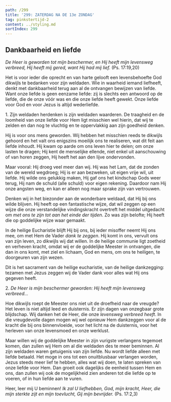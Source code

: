 ```yaml
---
path: /299
title: '299: ZATERDAG NA DE 13e ZONDAG'
tag: pinkstertijd-2
content: ../styling.md
sortIndex: 299
---
```


## Dankbaarheid en liefde

_De Heer is geworden tot mijn beschermer, en Hij heeft mijn levensweg verbreed, Hij heeft mij gered, want Hij had mij lief._ (Ps. 17:19,20)

Het is voor ieder die oprecht en van harte gelooft een levensbehoefte God dikwijls te bedanken voor zijn weldaden. Wie in waarheid iemand liefheeft, denkt met dankbaarheid terug aan al de ontvangen bewijzen van liefde. Want onze liefde is geen eenzame liefde: zij is slechts een antwoord op de liefde, die de onze vóór was en die onze liefde heeft gewekt. Onze liefde voor God en voor Jezus is altijd wederliefde.

1\. Zijn weldaden herdenken is zijn weldaden waarderen. De traagheid en de loomheid van onze liefde voor Hem ligt misschien wel hierin, dat wij te zelden en dan nog te vluchtig en te oppervlakkig aan zijn goedheid denken.

Hij is voor ons mens geworden. Wij hebben het misschien reeds te dikwijls gehoord en het valt ons enigszins moeilijk ons te realiseren, wat dit feit aan liefde inhoudt. Hij kwam op aarde om ons leven hier te delen; om onze lasten te dragen; Hij kent de menselijke ellende, niet enkel uit aanschouwing of van horen zeggen, Hij heeft het aan den lijve ondervonden.

Maar vooral: Hij droeg veel meer dan wij. Hij was het Lam, dat de zonden van de wereld wegdroeg; Hij is er aan bezweken, uit eigen vrije wil, uit liefde. Hij wilde ons gelukkig maken, Hij gaf ons het kindschap Gods weer terug, Hij nam de schuld (alle schuld) voor eigen rekening. Daardoor nam Hij onze angsten weg, en kan er alleen nog maar sprake zijn van vertrouwen.

Denken wij in het biezonder aan de wonderbare weldaad, dat Hij bij ons wilde blijven. Hij heeft op een fantastische wijze, dat wil zeggen op een wijze die onze verstandelijke vindingskracht overtreft het middel uitgedacht om _met ons te zijn tot aan het einde der tijden_. Zo was zijn belofte; Hij heeft die op goddelijke wijze waar gemaakt.

In de heilige Eucharistie blijft Hij bij ons, bij ieder misoffer neemt Hij ons mee, om met Hem de Vader _dank te zeggen_. Hij komt in ons, vervult ons van zijn leven, zo dikwijls wij dat willen. In de heilige communie ligt zoetheid en verheven kracht, omdat wij er de goddelijke Meester in ontvangen, die dan in ons komt, met ziel en lichaam, God en mens, om ons te heiligen, te doorgeuren van zijn wezen.

Dit is het sacrament van de heilige eucharistie, van de heilige dankzegging: tezamen met Jezus zeggen wij de Vader dank voor alles wat Hij ons gegeven heeft.

2\. _De Heer is mijn beschermer geworden: Hij heeft mijn levensweg verbreed..._

Hoe dikwijls roept de Meester ons niet uit de droefheid naar de vreugde? Het leven is niet altijd leed en duisternis. Er zijn dagen van onzegbaar grote blijdschap. Wij danken het de Heer, die onze _levensweg verbreed heeft_. In die vreugdevolle dagen mogen wij wel opnieuw Hem dankzeggen voor al de kracht die bij ons binnenvloeide, voor het licht na de duisternis, voor het herleven van onze levensmoed en onze werklust.

Maar willen wij de goddelijke Meester in zijn vurigste verlangens tegemoet komen, dan zullen wij Hem om al die weldaden des te meer beminnen. Al zijn weldaden waren getuigenis van zijn liefde. Nu wordt liefde alleen met liefde betaald. Het moge in ons tot een onuitblusbaar verlangen worden, Jezus steeds meer lief te hebben, alles wat wij doen, te laten spreken van onze liefde voor Hem. Dan groeit ook dagelijks de eenheid tussen Hem en ons, dan zullen wij ook de mogelijkheid zien anderen tot die liefde op te voeren, of in hun liefde aan te vuren.

Heer, leer mij U beminnen! _Ik zal U liefhebben, God, mijn kracht, Heer, die mijn sterkte zijt en mijn toevlucht, Gij mijn bevrijder._ (Ps. 17:2,3)
